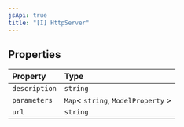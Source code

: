 ```yaml
---
jsApi: true
title: "[I] HttpServer"
---
```


## Properties

| Property      | Type                                |
| :------------ | :---------------------------------- |
| `description` | `string`                            |
| `parameters`  | `Map`< `string`, `ModelProperty` \> |
| `url`         | `string`                            |
